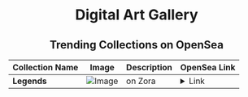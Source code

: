 <div align="center">

# Digital Art Gallery

## Trending Collections on OpenSea

| Collection Name                       | Image                                                                                     | Description                       | OpenSea Link                                                                                          |
|---------------------------------------|-------------------------------------------------------------------------------------------|-----------------------------------|--------------------------------------------------------------------------------------------------------|
| **Legends** | ![Image](https://i.seadn.io/s/raw/files/27ce2381613cee26dbb9c0428fea5d8c.jpg?w=500&auto=format?w=200&auto=format) | on Zora | <details><summary>Link</summary>[Legends](https://opensea.io/collection/legends-87)</details> |

</div>